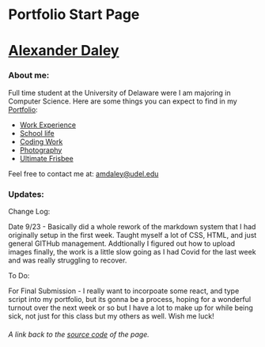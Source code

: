 # Portfolio Start Page

# [Alexander Daley](./Home.md)

### About me: 
Full time student at the University of Delaware were I am majoring in Computer Science. Here are some things you can expect to find in my [Portfolio](./Home.md):
- [Work Experience](./Work.md)
- [School life](./School.md)
- [Coding Work](./Cisc275)
- [Photography](./Photography.md)
- [Ultimate Frisbee](./Frisbee.md)

Feel free to contact me at: amdaley@udel.edu


### Updates:
Change Log:
  
  Date 9/23 - Basically did a whole rework of the markdown system that I had originally setup in the first week. Taught myself a lot of CSS, HTML, and just general GITHub management. Addtionally I figured out how to upload images finally, the work is a little slow going as I had Covid for the last week and was really struggling to recover.
      
To Do:
  
  For Final Submission - I really want to incorpoate some react, and type script into my portfolio, but its gonna be a process, hoping for a wonderful turnout over the next week or so but I have a lot to make up for while being sick, not just for this class but my others as well. Wish me luck!
      
###### A link back to the [source code](https://github.com/ad-creations/ad-creations.github.io) of the page.















